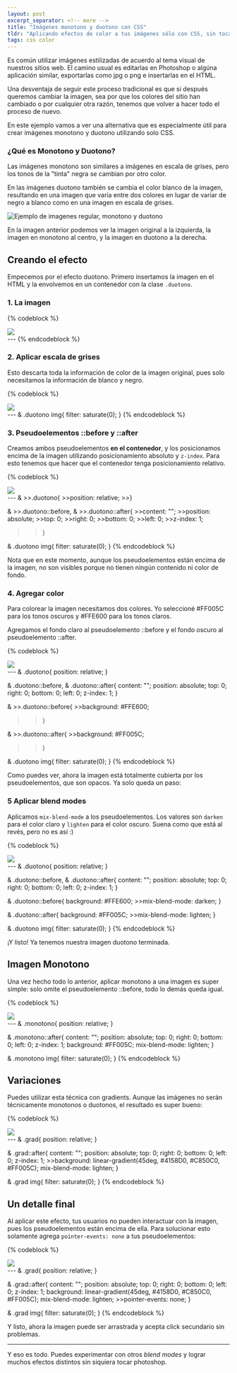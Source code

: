 ```yaml
---
layout: post
excerpt_separator: <!-- more -->
title: "Imágenes monotono y duotono con CSS"
tldr: "Aplicando efectos de color a tus imágenes sólo con CSS, sin tocar Photoshop"
tags: css color
---
```


Es común utilizar imágenes estilizadas de acuerdo al tema visual de nuestros sitios web. El camino usual es editarlas en Photoshop o algúna aplicación similar, exportarlas como jpg o png e insertarlas en el HTML.

Una desventaja de seguir este proceso tradicional es que si después queremos cambiar la imagen, sea por que los colores del sitio han cambiado o por cualquier otra razón, tenemos que volver a hacer todo el proceso de nuevo.

En este ejemplo vamos a ver una alternativa que es especialmente útil para crear imágenes monotono y duotono utilizando solo CSS.

### ¿Qué es Monotono y Duotono?

Las imágenes monotono son similares a imágenes en escala de grises, pero los tonos de la "tinta" negra se cambian por otro color.

En las imágenes duotono también se cambia el color blanco de la imagen, resultando en una imagen que varía entre dos colores en lugar de variar de negro a blanco como en una imagen en escala de grises.

![Ejemplo de imagenes regular, monotono y duotono](/assets/img/posts/monotone-duotone-example.png)

En la imagen anterior podemos ver la imagen original a la izquierda, la imagen en monotono al centro, y la imagen en duotono a la derecha.

## Creando el efecto

Empecemos por el efecto duotono. Primero insertamos la imagen en el HTML y la envolvemos en un contenedor con la clase ```.duotono```.

### 1. La imagen

{% codeblock %}
<div class="duotono">
    <img src="/assets/img/posts/cyberpunk.jpg">
</div>
---
{% endcodeblock %}

### 2. Aplicar escala de grises

Esto descarta toda la información de color de la imagen original, pues solo necesitamos la información de blanco y negro.

{% codeblock %}
<div class="duotono">
    <img src="/assets/img/posts/cyberpunk.jpg">
</div>
---
& .duotono img{
    filter: saturate(0);
}
{% endcodeblock %}

### 3. Pseudoelementos ::before y ::after

Creamos ambos pseudoelementos **en el contenedor**, y los posicionamos encima de la imagen utilizando posicionamiento absoluto y ```z-index```. Para esto tenemos que hacer que el contenedor tenga posicionamiento relativo.

{% codeblock %}
<div class="duotono">
    <img src="/assets/img/posts/cyberpunk.jpg">
</div>
---
& >>.duotono{
    >>position: relative;
>>}

& >>.duotono::before,
& >>.duotono::after{
    >>content: "";
    >>position: absolute;
    >>top: 0;
    >>right: 0;
    >>bottom: 0;
    >>left: 0;
    >>z-index: 1;
>>}

& .duotono img{
    filter: saturate(0);
}
{% endcodeblock %}

Nota que en este momento, aunque los pseudoelementos están encima de la imagen, no son visibles porque no tienen ningún contenido ni color de fondo.

### 4. Agregar color

Para colorear la imagen necesitamos dos colores. Yo seleccioné #FF005C para los tonos oscuros y #FFE600 para los tonos claros.

Agregamos el fondo claro al pseudoelemento ::before y el fondo oscuro al pseudoelemento ::after.

{% codeblock %}
<div class="duotono">
    <img src="/assets/img/posts/cyberpunk.jpg">
</div>
---
& .duotono{
    position: relative;
}

& .duotono::before,
& .duotono::after{
    content: "";
    position: absolute;
    top: 0;
    right: 0;
    bottom: 0;
    left: 0;
    z-index: 1;
}

& >>.duotono::before{
    >>background: #FFE600;
>>}

& >>.duotono::after{
    >>background: #FF005C;
>>}

& .duotono img{
    filter: saturate(0);
}
{% endcodeblock %}

Como puedes ver, ahora la imagen está totalmente cubierta por los pseudoelementos, que son opacos. Ya solo queda un paso:

### 5 Aplicar blend modes

Aplicamos ```mix-blend-mode``` a los pseudoelementos. Los valores son ```darken``` para el color claro y ```lighten``` para el color oscuro. Suena como que está al revés, pero no es así :)

{% codeblock %}
<div class="duotono">
    <img src="/assets/img/posts/cyberpunk.jpg">
</div>
---
& .duotono{
    position: relative;
}

& .duotono::before,
& .duotono::after{
    content: "";
    position: absolute;
    top: 0;
    right: 0;
    bottom: 0;
    left: 0;
    z-index: 1;
}

& .duotono::before{
    background: #FFE600;
    >>mix-blend-mode: darken;
}

& .duotono::after{
    background: #FF005C;
    >>mix-blend-mode: lighten;
}

& .duotono img{
    filter: saturate(0);
}
{% endcodeblock %}

¡Y listo! Ya tenemos nuestra imagen duotono terminada.

## Imagen Monotono

Una vez hecho todo lo anterior, aplicar monotono a una imagen es super simple: solo omite el pseudoelemento ::before, todo lo demás queda igual.

{% codeblock %}
<div class="monotono">
    <img src="/assets/img/posts/cyberpunk.jpg">
</div>
---
& .monotono{
    position: relative;
}

& .monotono::after{
    content: "";
    position: absolute;
    top: 0;
    right: 0;
    bottom: 0;
    left: 0;
    z-index: 1;
    background: #FF005C;
    mix-blend-mode: lighten;
}

& .monotono img{
    filter: saturate(0);
}
{% endcodeblock %}

## Variaciones

Puedes utilizar esta técnica con gradients. Aunque las imágenes no serán técnicamente monotonos o duotonos, el resultado es super bueno:

{% codeblock %}
<div class="grad">
    <img src="/assets/img/posts/cyberpunk.jpg">
</div>
---
& .grad{
    position: relative;
}

& .grad::after{
    content: "";
    position: absolute;
    top: 0;
    right: 0;
    bottom: 0;
    left: 0;
    z-index: 1;
    >>background: linear-gradient(45deg, #4158D0, #C850C0, #FF005C);
    mix-blend-mode: lighten;
}

& .grad img{
    filter: saturate(0);
}
{% endcodeblock %}

## Un detalle final

Al aplicar este efecto, tus usuarios no pueden interactuar con la imagen, pues los pseudoelementos están encima de ella. Para solucionar esto solamente agrega ```pointer-events: none``` a tus pseudoelementos:

{% codeblock %}
<div class="grad">
    <img src="/assets/img/posts/cyberpunk.jpg">
</div>
---
& .grad{
    position: relative;
}

& .grad::after{
    content: "";
    position: absolute;
    top: 0;
    right: 0;
    bottom: 0;
    left: 0;
    z-index: 1;
    background: linear-gradient(45deg, #4158D0, #C850C0, #FF005C);
    mix-blend-mode: lighten;
    >>pointer-events: none;
}

& .grad img{
    filter: saturate(0);
}
{% endcodeblock %}

Y listo, ahora la imagen puede ser arrastrada y acepta click secundario sin problemas.

<hr class="separator">

Y eso es todo. Puedes experimentar con otros *blend modes* y lograr muchos efectos distintos sin siquiera tocar photoshop.